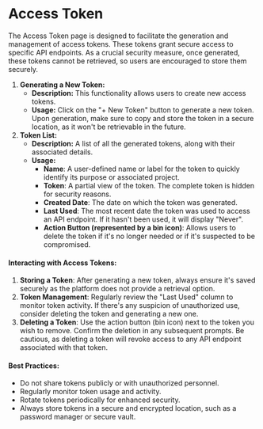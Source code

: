 # Access Token

The Access Token page is designed to facilitate the generation and management of access tokens. These tokens grant secure access to specific API endpoints. As a crucial security measure, once generated, these tokens cannot be retrieved, so users are encouraged to store them securely.

1. **Generating a New Token:**
   * **Description:** This functionality allows users to create new access tokens.
   * **Usage:** Click on the "+ New Token" button to generate a new token. Upon generation, make sure to copy and store the token in a secure location, as it won't be retrievable in the future.
2. **Token List:**
   * **Description:** A list of all the generated tokens, along with their associated details.
   * **Usage:**
     * **Name**: A user-defined name or label for the token to quickly identify its purpose or associated project.
     * **Token**: A partial view of the token. The complete token is hidden for security reasons.
     * **Created Date**: The date on which the token was generated.
     * **Last Used**: The most recent date the token was used to access an API endpoint. If it hasn't been used, it will display "Never".
     * **Action Button (represented by a bin icon)**: Allows users to delete the token if it's no longer needed or if it's suspected to be compromised.

#### **Interacting with Access Tokens:**

1. **Storing a Token**: After generating a new token, always ensure it's saved securely as the platform does not provide a retrieval option.
2. **Token Management**: Regularly review the "Last Used" column to monitor token activity. If there's any suspicion of unauthorized use, consider deleting the token and generating a new one.
3. **Deleting a Token**: Use the action button (bin icon) next to the token you wish to remove. Confirm the deletion in any subsequent prompts. Be cautious, as deleting a token will revoke access to any API endpoint associated with that token.

#### **Best Practices:**

* Do not share tokens publicly or with unauthorized personnel.
* Regularly monitor token usage and activity.
* Rotate tokens periodically for enhanced security.
* Always store tokens in a secure and encrypted location, such as a password manager or secure vault.
